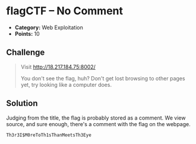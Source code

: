 # flagCTF – No Comment

* **Category:** Web Exploitation
* **Points:** 10

## Challenge

> Visit http://18.217.184.75:8002/
>
> You don't see the flag, huh? Don't get lost browsing to other pages yet, try looking like a computer does.

## Solution

Judging from the title, the flag is probably stored as a comment. We view source, and sure enough, there's a comment with the flag on the webpage.

```
Th3r3I$M0reToTh1sThanMeetsTh3Eye
```
